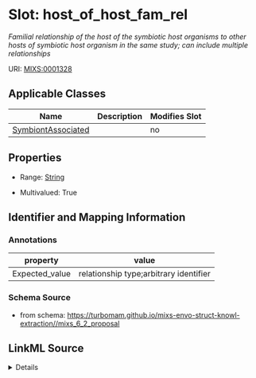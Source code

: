 # Slot: host_of_host_fam_rel


_Familial relationship of the host of the symbiotic host organisms to other hosts of symbiotic host organism in the same study; can include multiple relationships_



URI: [MIXS:0001328](https://w3id.org/mixs/0001328)



<!-- no inheritance hierarchy -->




## Applicable Classes

| Name | Description | Modifies Slot |
| --- | --- | --- |
[SymbiontAssociated](SymbiontAssociated.md) |  |  no  |







## Properties

* Range: [String](String.md)

* Multivalued: True





## Identifier and Mapping Information





### Annotations

| property | value |
| --- | --- |
| Expected_value | relationship type;arbitrary identifier |



### Schema Source


* from schema: https://turbomam.github.io/mixs-envo-struct-knowl-extraction//mixs_6_2_proposal




## LinkML Source

<details>
```yaml
name: host_of_host_fam_rel
annotations:
  Expected_value:
    tag: Expected_value
    value: relationship type;arbitrary identifier
description: Familial relationship of the host of the symbiotic host organisms to
  other hosts of symbiotic host organism in the same study; can include multiple relationships
title: host of the symbiotic host family relationship
notes:
- family
- host
- host.
- relationship
- symbiosis
from_schema: https://turbomam.github.io/mixs-envo-struct-knowl-extraction//mixs_6_2_proposal
rank: 1000
string_serialization: '{text};{text}'
slot_uri: MIXS:0001328
multivalued: true
alias: host_of_host_fam_rel
domain_of:
- SymbiontAssociated
range: string
required: false
recommended: false

```
</details>